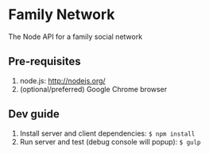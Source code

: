 # Family Network

The Node API for a family social network


## Pre-requisites

1. node.js: http://nodejs.org/
2. (optional/preferred) Google Chrome browser

## Dev guide

1. Install server and client dependencies: `$ npm install`
1. Run server and test (debug console will popup): `$ gulp`

